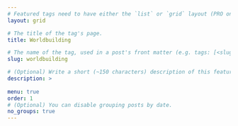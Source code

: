 ```yaml
---
# Featured tags need to have either the `list` or `grid` layout (PRO only).
layout: grid

# The title of the tag's page.
title: Worldbuilding

# The name of the tag, used in a post's front matter (e.g. tags: [<slug>]).
slug: worldbuilding

# (Optional) Write a short (~150 characters) description of this featured tag.
description: >
 
menu: true
order: 1
# (Optional) You can disable grouping posts by date.
no_groups: true
---
```

